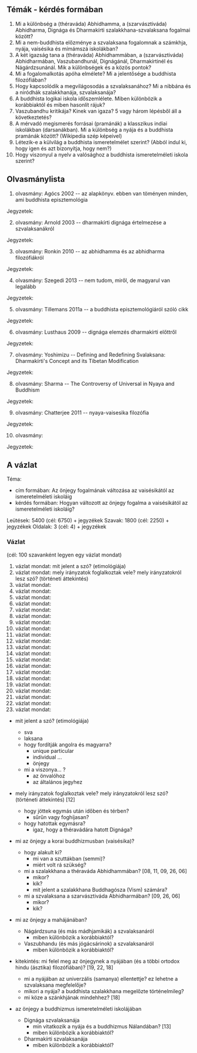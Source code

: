 ## Témák - kérdés formában

1. Mi a különbség a (théraváda) Abhidhamma, a (szarvásztiváda) Abhidharma, Dignága és Dharmakírti szalakkhana-szvalaksana fogalmai között?
2. Mi a nem-buddhista előzménye a szvalaksana fogalomnak a számkhja, nyája, vaisésika és mímámszá iskolákban?
3. A két igazság tana a (théraváda) Abhidhammában, a (szarvásztiváda) Abhidharmában, Vaszubandhunál, Dignágánál, Dharmakírtinél és Nágárdzsunánál. Mik a különbségek és a közös pontok?
4. Mi a fogalomalkotás apóha elmélete? Mi a jelentősége a buddhista filozófiában?
5. Hogy kapcsolódik a megvilágosodás a szvalaksanához? Mi a nibbána és a niródhák szalakkhanája, szvalaksanája?
6. A buddhista logikai iskola időszemlélete. Miben különbözik a korábbiaktól és miben hasonlít rájuk?
7. Vaszubandhu kritikája? Kinek van igaza? 5 vagy három lépésből áll a következtetés?
8. A mérvadó megismerés forrásai (pramánák) a klasszikus indiai iskolákban (darsanákban). Mi a különbség a nyája és a buddhista pramánák között? (Wikipedia szép képeivel)
9. Létezik-e a külvilág a buddhista ismeretelmélet szerint? (Abból indul ki, hogy igen és azt bizonyítja, hogy nem?)
10. Hogy viszonyul a nyelv a valósághoz a buddhista ismeretelméleti iskola szerint?

 ## Olvasmánylista

1. olvasmány: Agócs 2002 -- az alapkönyv. ebben van töményen minden, ami buddhista episztemológia

  Jegyzetek: 

2. olvasmány: Arnold 2003 -- dharmakírti dignága értelmezése a szvalaksanákról

  Jegyzetek: 

3. olvasmány: Ronkin 2010 -- az abhidhamma és az abhidharma filozófiákról

  Jegyzetek: 

4. olvasmány: Szegedi 2013 -- nem tudom, miről, de magyarul van legalább

  Jegyzetek: 

5. olvasmány: Tillemans 2011a -- a buddhista episztemológiáról szóló cikk

  Jegyzetek: 

6. olvasmány: Lusthaus 2009 -- dignága elemzés dharmakírti előttről

  Jegyzetek: 

7. olvasmány: Yoshimizu -- Defining and Redefining Svalaksana: Dharmakírti's Concept and its Tibetan Modification

  Jegyzetek: 

8. olvasmány: Sharma -- The Controversy of Universal in Nyaya and Buddhism

  Jegyzetek: 

9. olvasmány: Chatterjee 2011 -- nyaya-vaisesika filozófia

  Jegyzetek: 

10. olvasmány: 

  Jegyzetek: 

## A vázlat

Téma:
  - cím formában: Az önjegy fogalmának változása az vaisésikától az ismeretelméleti iskoláig
  - kérdés formában: Hogyan változott az önjegy fogalma a vaisésikától az ismeretelméleti iskoláig?

Leütések: 5400 (cél: 6750) + jegyzékek
Szavak: 1800 (cél: 2250) + jegyzékek
Oldalak: 3 (cél: 4) + jegyzékek

### Vázlat
(cél: 100 szavanként legyen egy vázlat mondat)

1. vázlat mondat: mit jelent a szó? (etimológiája)
2. vázlat mondat: mely irányzatok foglalkoztak vele? mely irányzatokról lesz szó? (történeti áttekintés)
3. vázlat mondat: 
4. vázlat mondat: 
5. vázlat mondat: 
6. vázlat mondat: 
7. vázlat mondat: 
8. vázlat mondat: 
9. vázlat mondat: 
10. vázlat mondat: 
11. vázlat mondat: 
12. vázlat mondat: 
13. vázlat mondat: 
14. vázlat mondat: 
15. vázlat mondat: 
16. vázlat mondat: 
17. vázlat mondat: 
18. vázlat mondat: 
19. vázlat mondat: 
20. vázlat mondat: 
21. vázlat mondat: 
22. vázlat mondat: 
23. vázlat mondat: 

- mit jelent a szó? (etimológiája)
  - sva
  - laksana
  - hogy fordítják angolra és magyarra?
    - unique particular
    - individual ...
    - önjegy
  - mi a viszonya... ?
    - az önvalóhoz
    - az általános jegyhez

- mely irányzatok foglalkoztak vele? mely irányzatokról lesz szó? (történeti áttekintés) [12]
  - hogy jöttek egymás után időben és térben?
    - sűrűn vagy foghíjasan?
  - hogy hatottak egymásra?
    - igaz, hogy a théravádára hatott Dignága?

- mi az önjegy a korai buddhizmusban (vaisésika)?
  - hogy alakult ki?
    - mi van a szuttákban (semmi)?
    - miért volt rá szükség?
  - mi a szalakkhana a théraváda Abhidhammában? [08, 11, 09, 26, 06]
    - mikor?
    - kik?
    - mit jelent a szalakkhana Buddhagósza (Vism) számára?
  - mi a szvalaksana a szarvásztiváda Abhidharmában? [09, 26, 06]
    - mikor?
    - kik?

- mi az önjegy a mahájánában?
  - Nágárdzsuna (és más mádhjamikák) a szvalaksanáról
    - miben különbözik a korábbiaktól?
  - Vaszubhandu (és más jógácsárinok) a szvalaksanáról
    - miben különbözik a korábbiaktól?

- kitekintés: mi felel meg az önjegynek a nyájában (és a többi ortodox hindu (ásztika) filozófiában)? [19, 22, 18]
  - mi a nyájában az univerzális (samanya) ellentettje? ez lehetne a szvalaksana megfelelője?
  - mikori a nyája? a buddhista szalakkhana megelőzte történelmileg?
  - mi köze a szánkhjának mindehhez? [18]
  
- az önjegy a buddhizmus ismeretelméleti iskolájában
  - Dignága szvalaksanája
    - min vitatkozik a nyája és a buddhizmus Nálandában? [13]
    - miben különbözik a korábbiaktól?
  - Dharmakírti szvalaksanája
    - miben különbözik a korábbiaktól?
